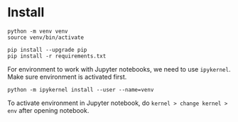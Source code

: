 # Install

```
python -m venv venv
source venv/bin/activate

pip install --upgrade pip
pip install -r requirements.txt
```

For environment to work with Jupyter notebooks, we need to use `ipykernel`.
Make sure environment is activated first.
```
python -m ipykernel install --user --name=venv
```
To activate environment in Jupyter notebook, do `kernel > change kernel > env` after opening notebook.
